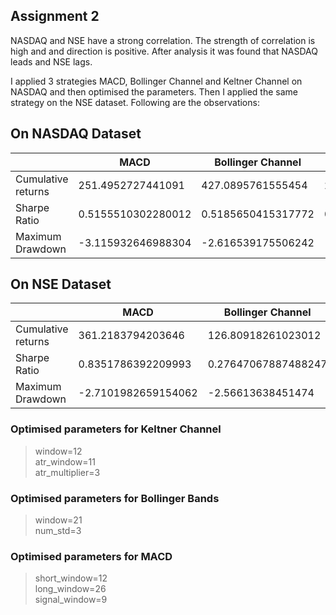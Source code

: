 ## Assignment 2

NASDAQ and NSE have a strong correlation. The strength of correlation is high and and direction is positive.
After analysis it was found that NASDAQ leads and NSE lags. 

I applied 3 strategies MACD, Bollinger Channel and Keltner Channel on NASDAQ and then optimised the parameters. Then I applied the same strategy on the NSE dataset. Following are the observations:

## On NASDAQ Dataset
||MACD|Bollinger Channel|Keltner Channel|
---|---|---|---|
Cumulative returns|251.4952727441091|427.0895761555454|281.18442795820744|
Sharpe Ratio|0.5155510302280012 |0.5185650415317772|0.46014195671344776|
Maximum Drawdown|-3.115932646988304|-2.616539175506242|-4.149814004180698|

## On NSE Dataset
||MACD|Bollinger Channel|Keltner Channel|
---|---|---|---|
Cumulative returns|361.2183794203646|126.80918261023012|83.63990114278536|
Sharpe Ratio|0.8351786392209993|0.27647067887488247|0.11860851369015452|
Maximum Drawdown|-2.7101982659154062|-2.56613638451474|-4.929056067266709|

### Optimised parameters for Keltner Channel
>window=12  
>atr_window=11  
>atr_multiplier=3
### Optimised parameters for Bollinger Bands
>window=21  
>num_std=3
### Optimised parameters for MACD
>short_window=12  
>long_window=26  
>signal_window=9

